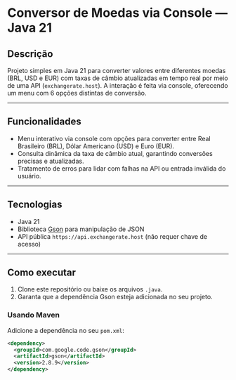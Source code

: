 # Conversor de Moedas via Console — Java 21

## Descrição

Projeto simples em Java 21 para converter valores entre diferentes moedas (BRL, USD e EUR) com taxas de câmbio atualizadas em tempo real por meio de uma API  (`exchangerate.host`). A interação é feita via console, oferecendo um menu com 6 opções distintas de conversão.

---

## Funcionalidades

- Menu interativo via console com opções para converter entre Real Brasileiro (BRL), Dólar Americano (USD) e Euro (EUR).  
- Consulta dinâmica da taxa de câmbio atual, garantindo conversões precisas e atualizadas.  
- Tratamento de erros para lidar com falhas na API ou entrada inválida do usuário.

---

## Tecnologias

- Java 21  
- Biblioteca [Gson](https://github.com/google/gson) para manipulação de JSON  
- API pública `https://api.exchangerate.host` (não requer chave de acesso)

---

## Como executar

1. Clone este repositório ou baixe os arquivos `.java`.  
2. Garanta que a dependência Gson esteja adicionada no seu projeto.

### Usando Maven

Adicione a dependência no seu `pom.xml`:

```xml
<dependency>
  <groupId>com.google.code.gson</groupId>
  <artifactId>gson</artifactId>
  <version>2.8.9</version>
</dependency>
